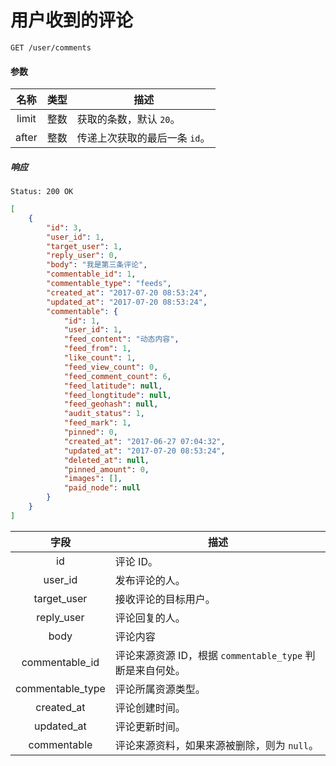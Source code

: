 # 用户收到的评论

```
GET /user/comments
```

#### 参数

| 名称 | 类型 | 描述 |
|:----:|:----:|----|
| limit | 整数 |获取的条数，默认 `20`。 |
| after | 整数 | 传递上次获取的最后一条 `id`。 |

##### 响应

```
Status: 200 OK
```
```json
[
    {
        "id": 3,
        "user_id": 1,
        "target_user": 1,
        "reply_user": 0,
        "body": "我是第三条评论",
        "commentable_id": 1,
        "commentable_type": "feeds",
        "created_at": "2017-07-20 08:53:24",
        "updated_at": "2017-07-20 08:53:24",
        "commentable": {
            "id": 1,
            "user_id": 1,
            "feed_content": "动态内容",
            "feed_from": 1,
            "like_count": 1,
            "feed_view_count": 0,
            "feed_comment_count": 6,
            "feed_latitude": null,
            "feed_longtitude": null,
            "feed_geohash": null,
            "audit_status": 1,
            "feed_mark": 1,
            "pinned": 0,
            "created_at": "2017-06-27 07:04:32",
            "updated_at": "2017-07-20 08:53:24",
            "deleted_at": null,
            "pinned_amount": 0,
            "images": [],
            "paid_node": null
        }
    }
]
```

| 字段 | 描述 |
|:----:|-----|
| id | 评论 ID。|
| user_id | 发布评论的人。|
| target_user | 接收评论的目标用户。|
| reply_user | 评论回复的人。|
| body | 评论内容 |
| commentable_id | 评论来源资源 ID，根据 `commentable_type` 判断是来自何处。|
| commentable_type | 评论所属资源类型。|
| created_at | 评论创建时间。|
| updated_at | 评论更新时间。|
| commentable | 评论来源资料，如果来源被删除，则为 `null`。|

